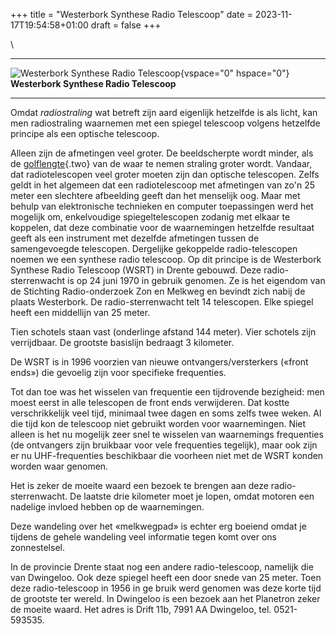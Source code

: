 +++
title = "Westerbork Synthese Radio Telescoop"
date = 2023-11-17T19:54:58+01:00
draft = false
+++

\

  -----------------------------------------------------------------------
  ![Westerbork Synthese Radio
  Telescoop](plaatjes/westerbork.jpg){vspace="0" hspace="0"}\
  **Westerbork Synthese Radio Telescoop**

  -----------------------------------------------------------------------

Omdat *radiostraling* wat betreft zijn aard eigenlijk hetzelfde is als
licht, kan men radiostraling waarnemen met een spiegel telescoop volgens
hetzelfde principe als een optische telescoop.

Alleen zijn de afmetingen veel groter. De beeldscherpte wordt minder,
als de [golflengte](straling.html){.two} van de waar te nemen straling
groter wordt. Vandaar, dat radiotelescopen veel groter moeten zijn dan
optische telescopen. Zelfs geldt in het algemeen dat een radiotelescoop
met afmetingen van zo\'n 25 meter een slechtere afbeelding geeft dan het
menselijk oog. Maar met behulp van elektronische technieken en computer
toepassingen werd het mogelijk om, enkelvoudige spiegeltelescopen
zodanig met elkaar te koppelen, dat deze combinatie voor de waarnemingen
hetzelfde resultaat geeft als een instrument met dezelfde afmetingen
tussen de samengevoegde telescopen. Dergelijke gekoppelde
radio-telescopen noemen we een synthese radio telescoop. Op dit principe
is de Westerbork Synthese Radio Telescoop (WSRT) in Drente gebouwd. Deze
radio-sterrenwacht is op 24 juni 1970 in gebruik genomen. Ze is het
eigendom van de Stichting Radio-onderzoek Zon en Melkweg en bevindt zich
nabij de plaats Westerbork. De radio-sterrenwacht telt 14 telescopen.
Elke spiegel heeft een middellijn van 25 meter.

Tien schotels staan vast (onderlinge afstand 144 meter). Vier schotels
zijn verrijdbaar. De grootste basislijn bedraagt 3 kilometer.

De WSRT is in 1996 voorzien van nieuwe ontvangers/versterkers («front
ends») die gevoelig zijn voor specifieke frequenties.

Tot dan toe was het wisselen van frequentie een tijdrovende bezigheid:
men moest eerst in alle telescopen de front ends verwijderen. Dat kostte
verschrikkelijk veel tijd, minimaal twee dagen en soms zelfs twee weken.
Al die tijd kon de telescoop niet gebruikt worden voor waarnemingen.
Niet alleen is het nu mogelijk zeer snel te wisselen van waarnemings
frequenties (de ontvangers zijn bruikbaar voor vele frequenties
tegelijk), maar ook zijn er nu UHF-frequenties beschikbaar die voorheen
niet met de WSRT konden worden waar genomen.

Het is zeker de moeite waard een bezoek te brengen aan deze
radio-sterrenwacht. De laatste drie kilometer moet je lopen, omdat
motoren een nadelige invloed hebben op de waarnemingen.

Deze wandeling over het «melkwegpad» is echter erg boeiend omdat je
tijdens de gehele wandeling veel informatie tegen komt over ons
zonnestelsel.

In de provincie Drente staat nog een andere radio-telescoop, namelijk
die van Dwingeloo. Ook deze spiegel heeft een door snede van 25 meter.
Toen deze radio-telescoop in 1956 in ge bruik werd genomen was deze
korte tijd de grootste ter wereld. In Dwingeloo is een bezoek aan het
Planetron zeker de moeite waard. Het adres is Drift 11b, 7991 AA
Dwingeloo, tel. 0521-593535.
